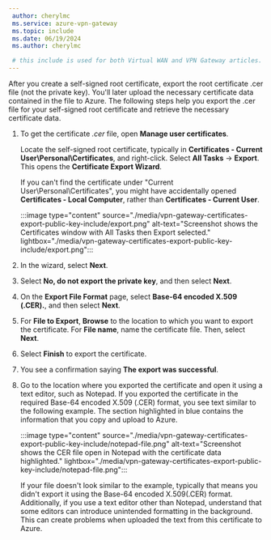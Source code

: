 ```yaml
---
 author: cherylmc
 ms.service: azure-vpn-gateway
 ms.topic: include
 ms.date: 06/19/2024
 ms.author: cherylmc

 # this include is used for both Virtual WAN and VPN Gateway articles. Any changes you make must apply address both services.
---
```

After you create a self-signed root certificate, export the root certificate .cer file (not the private key). You'll later upload the necessary certificate data contained in the file to Azure. The following steps help you export the .cer file for your self-signed root certificate and retrieve the necessary certificate data.

1. To get the certificate *.cer* file, open **Manage user certificates**.

   Locate the self-signed root certificate, typically in **Certificates - Current User\Personal\Certificates**, and right-click. Select **All Tasks** -> **Export**. This opens the **Certificate Export Wizard**.

   If you can't find the certificate under "Current User\Personal\Certificates", you might have accidentally opened **Certificates - Local Computer**, rather than **Certificates - Current User**.

   :::image type="content" source="./media/vpn-gateway-certificates-export-public-key-include/export.png" alt-text="Screenshot shows the Certificates window with All Tasks  then Export selected." lightbox="./media/vpn-gateway-certificates-export-public-key-include/export.png":::

1. In the wizard, select **Next**.

1. Select **No, do not export the private key**, and then select **Next**.

1. On the **Export File Format** page, select **Base-64 encoded X.509 (.CER).**, and then select **Next**.

1. For **File to Export**, **Browse** to the location to which you want to export the certificate. For **File name**, name the certificate file. Then, select **Next**.

1. Select **Finish** to export the certificate.

1. You see a confirmation saying **The export was successful**.

1. Go to the location where you exported the certificate and open it using a text editor, such as Notepad. If you exported the certificate in the required Base-64 encoded X.509 (.CER) format, you see text similar to the following example. The section highlighted in blue contains the information that you copy and upload to Azure.

   :::image type="content" source="./media/vpn-gateway-certificates-export-public-key-include/notepad-file.png" alt-text="Screenshot shows the CER file open in Notepad with the certificate data highlighted." lightbox="./media/vpn-gateway-certificates-export-public-key-include/notepad-file.png":::

   If your file doesn't look similar to the example, typically that means you didn't export it using the Base-64 encoded X.509(.CER) format. Additionally, if you use a text editor other than Notepad, understand that some editors can introduce unintended formatting in the background. This can create problems when uploaded the text from this certificate to Azure.
